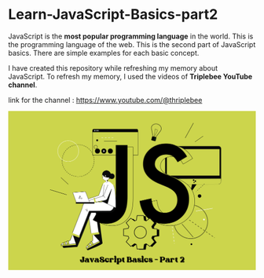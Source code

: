 # Learn-JavaScript-Basics-part2
JavaScript is the <b>most popular programming language</b> in the world. This is the programming language of the web. This is the second part of JavaScript basics. There are simple examples for each basic concept.

I have created this repository while refreshing my memory about JavaScript. To refresh my memory, I used the videos of <b>Triplebee YouTube channel</b>.

link for the channel : <a href="https://www.youtube.com/@thriplebee">https://www.youtube.com/@thriplebee</a>

<img src="./img/2.png" alt="image" width="1200px">
